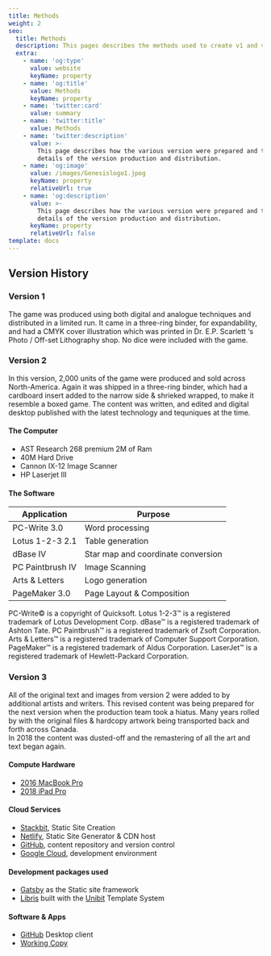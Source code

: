 ```yaml
---
title: Methods
weight: 2
seo:
  title: Methods
  description: This pages describes the methods used to create v1 and v2 of the game
  extra:
    - name: 'og:type'
      value: website
      keyName: property
    - name: 'og:title'
      value: Methods
      keyName: property
    - name: 'twitter:card'
      value: summary
    - name: 'twitter:title'
      value: Methods
    - name: 'twitter:description'
      value: >-
        This page describes how the various version were prepared and the
        details of the version production and distribution. 
    - name: 'og:image'
      value: /images/Genesislogo1.jpeg
      keyName: property
      relativeUrl: true
    - name: 'og:description'
      value: >-
        This page describes how the various version were prepared and the
        details of the version production and distribution. 
      keyName: property
      relativeUrl: false
template: docs
---
```

## Version History

### Version 1

The game was produced using both digital and analogue techniques and distributed in a limited run. It came in a three-ring binder, for expandability, and had a CMYK cover illustration which was printed in Dr. E.P. Scarlett ‘s Photo / Off-set Lithography shop. No dice were included with the game.

### Version 2

In this version, 2,000 units of the game were produced and sold across North-America. Again it was shipped in a three-ring binder, which had a cardboard insert added to the narrow side & shrieked wrapped, to make it resemble a boxed game. The content was written, and edited and digital desktop published with the latest technology and tequniques at the time.

#### The Computer

*   AST Research 268 premium 2M of Ram<br>
*   40M Hard Drive<br>
*   Cannon IX-12 Image Scanner<br>
*   HP Laserjet III<br>

#### The Software

| Application      | Purpose                            |
|------------------|------------------------------------|
| PC-Write 3.0     | Word processing                    |
| Lotus 1-2-3 2.1  | Table generation                   |
| dBase IV         | Star map and coordinate conversion |
| PC Paintbrush IV | Image Scanning                     |
| Arts & Letters   | Logo generation                    |
| PageMaker 3.0    | Page Layout & Composition          |

PC-Write© is a copyright of Quicksoft. Lotus 1-2-3™ is a registered trademark of Lotus Development Corp. dBase™ is a registered trademark of Ashton Tate. PC Paintbrush™ is a registered trademark of Zsoft Corporation. Arts & Letters™ is a registered trademark of Computer Support Corporation. PageMaker™ is a registered trademark of Aldus Corporation. LaserJet™ is a registered trademark of Hewlett-Packard Corporation.

### Version 3

All of the original text and images from version 2 were added to by additional artists and writers. This revised content was being prepared for the next version when the production team took a hiatus. Many years rolled by with the original files & hardcopy artwork being transported back and forth across Canada.<br>
In 2018 the content was dusted-off and the remastering of all the art and text began again.

#### Compute Hardware
* [2016 MacBook Pro](https://support.apple.com/kb/SP719)
* [2018 iPad Pro](https://support.apple.com/kb/SP785/)

#### Cloud Services
* [Stackbit](https://www.stackbit.com), Static Site Creation<br>
* [Netlify](https://www.netlify.com), Static Site Generator & CDN host<br>
* [GitHub](https://github.com), content repository and version control<br>
* [Google Cloud](https://cloud.google.com), development environment<br>

#### Development packages used
* [Gatsby](https://www.gatsbyjs.com) as the Static site framework<br>
* [Libris](https://jamstackthemes.dev/theme/stackbit-libris-unibit) built with the [Unibit](https://www.stackbit.com/docs/unibit) Template System</a><br>

#### Software & Apps
* [GitHub](https://github.com) Desktop client<br>
* [Working Copy](https://apps.apple.com/ca/app/working-copy-git-client/id896694807)